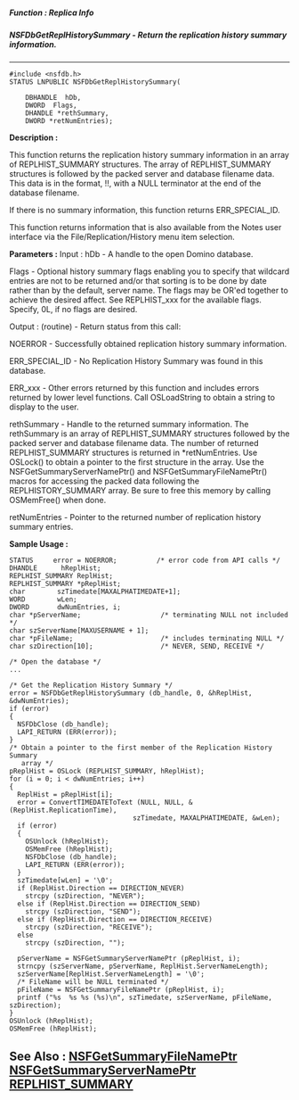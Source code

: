 ##### Function : Replica Info
##### NSFDbGetReplHistorySummary - Return the replication history summary information.
---
```
#include <nsfdb.h>
STATUS LNPUBLIC NSFDbGetReplHistorySummary(

	DBHANDLE  hDb,
	DWORD  Flags,
	DHANDLE *rethSummary,
	DWORD *retNumEntries);
```
**Description :**

This function returns the replication history summary information in an array 
of REPLHIST_SUMMARY structures.  The array of  REPLHIST_SUMMARY structures is 
followed by the packed server and database filename data.  This data is in the 
format, <server name>!!<database filename>, with a NULL terminator at the end 
of the database filename.

If there is no summary information, this function returns ERR_SPECIAL_ID.

This function returns information that is also available from the Notes user 
interface via the File/Replication/History menu item selection.  

**Parameters :**
Input :
hDb  -  A handle to the open Domino database.

Flags  -  Optional history summary flags enabling you to specify that wildcard entries are not to be returned and/or that sorting is to be done by date rather than by the default, server name.  The flags may be OR'ed together to achieve the desired affect.  See REPLHIST_xxx for the available flags.  Specify, 0L, if no flags are desired.

Output :
(routine)  -  Return status from this call: 

NOERROR - Successfully obtained replication history summary information.

ERR_SPECIAL_ID - No Replication History Summary was found in this database.

ERR_xxx - Other errors returned by this function and includes errors returned by lower level functions. Call OSLoadString to obtain a string to display to the user.


rethSummary  -  Handle to the returned summary information.  The rethSummary is an array of REPLHIST_SUMMARY structures followed by the packed server and database filename data.  The number of returned REPLHIST_SUMMARY structures is returned in *retNumEntries.  Use OSLock() to obtain a pointer to the first structure in the array.  Use the NSFGetSummaryServerNamePtr() and NSFGetSummaryFileNamePtr() macros for accessing the packed data following the REPLHISTORY_SUMMARY array.  Be sure to free this memory by calling OSMemFree() when done.

retNumEntries  -  Pointer to the returned number of replication history summary entries.


**Sample Usage :**
```
STATUS     error = NOERROR;          /* error code from API calls */
DHANDLE      hReplHist;
REPLHIST_SUMMARY ReplHist;
REPLHIST_SUMMARY *pReplHist;
char        szTimedate[MAXALPHATIMEDATE+1];
WORD        wLen;
DWORD       dwNumEntries, i;
char *pServerName;                    /* terminating NULL not included */
char szServerName[MAXUSERNAME + 1];
char *pFileName;                      /* includes terminating NULL */
char szDirection[10];                 /* NEVER, SEND, RECEIVE */

/* Open the database */
...

/* Get the Replication History Summary */
error = NSFDbGetReplHistorySummary (db_handle, 0, &hReplHist, &dwNumEntries);
if (error)
{
  NSFDbClose (db_handle);
  LAPI_RETURN (ERR(error));
}
/* Obtain a pointer to the first member of the Replication History Summary
   array */
pReplHist = OSLock (REPLHIST_SUMMARY, hReplHist);
for (i = 0; i < dwNumEntries; i++)
{
  ReplHist = pReplHist[i];
  error = ConvertTIMEDATEToText (NULL, NULL, &(ReplHist.ReplicationTime),
                               szTimedate, MAXALPHATIMEDATE, &wLen);
  if (error)
  {
    OSUnlock (hReplHist);
    OSMemFree (hReplHist);
    NSFDbClose (db_handle);
    LAPI_RETURN (ERR(error));
  }
  szTimedate[wLen] = '\0';
  if (ReplHist.Direction == DIRECTION_NEVER)
    strcpy (szDirection, "NEVER");
  else if (ReplHist.Direction == DIRECTION_SEND)
    strcpy (szDirection, "SEND");
  else if (ReplHist.Direction == DIRECTION_RECEIVE)
    strcpy (szDirection, "RECEIVE");
  else
    strcpy (szDirection, "");

  pServerName = NSFGetSummaryServerNamePtr (pReplHist, i);
  strncpy (szServerName, pServerName, ReplHist.ServerNameLength);
  szServerName[ReplHist.ServerNameLength] = '\0';
  /* FileName will be NULL terminated */
  pFileName = NSFGetSummaryFileNamePtr (pReplHist, i);
  printf ("%s  %s %s (%s)\n", szTimedate, szServerName, pFileName, szDirection);
}
OSUnlock (hReplHist);
OSMemFree (hReplHist);
```
**See Also :**
[NSFGetSummaryFileNamePtr](/domino-c-api-docs/reference/Func/NSFGetSummaryFileNamePtr)
[NSFGetSummaryServerNamePtr](/domino-c-api-docs/reference/Func/NSFGetSummaryServerNamePtr)
[REPLHIST_SUMMARY](/domino-c-api-docs/reference/Data/REPLHIST_SUMMARY)
---
